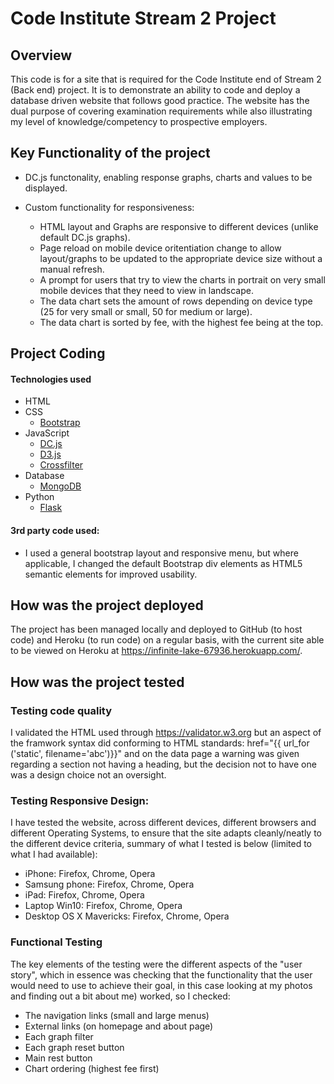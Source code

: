# Code Institute Stream 2 Project

## Overview
This code is for a site that is required for the Code Institute end of Stream 2 (Back end) project. It is to demonstrate an ability to code and deploy a database driven website that follows good practice. The website has the dual purpose of covering examination requirements while also illustrating my level of knowledge/competency to prospective employers.


## Key Functionality of the project
- DC.js functonality, enabling response graphs, charts and values to be displayed. 

- Custom functionality for responsiveness:
	- HTML layout and Graphs are responsive to different devices (unlike default DC.js graphs).
	- Page reload on mobile device oritentiation change to allow layout/graphs to be updated to the appropriate device size without a manual refresh.
	- A prompt for users that try to view the charts in portrait on very small mobile devices that they need to view in landscape.
	- The data chart sets the amount of rows depending on device type (25 for very small or small, 50 for medium or large).
	- The data chart is sorted by fee, with the highest fee being at the top.

## Project Coding
#### Technologies used
- HTML
- CSS
	- [Bootstrap](http://getbootstrap.com/)
- JavaScript 
	- [DC.js](https://dc-js.github.io/dc.js)
	- [D3.js](https://d3js.org/)
	- [Crossfilter](http://square.github.io/crossfilter/)
- Database
	- [MongoDB](https://www.mongodb.com/)
- Python
	- [Flask](http://flask.pocoo.org/)


#### 3rd party code used:
- I used a general bootstrap layout and responsive menu, but where applicable, I changed the default Bootstrap div elements as HTML5 semantic elements for improved usability.

## How was the project deployed
The project has been managed locally and deployed to GitHub (to host code) and Heroku (to run code) on a regular basis, with the current site able to be viewed on Heroku at https://infinite-lake-67936.herokuapp.com/.

## How was the project tested

### Testing code quality
I validated the HTML used through https://validator.w3.org but an aspect of the framwork syntax did conforming to HTML standards: href="{{ url_for ('static', filename='abc')}}" and on the data page a warning was given regarding a section not having a heading, but the decision not to have one was a design choice not an oversight.

### Testing Responsive Design:
I have tested the website, across different devices, different browsers and different Operating Systems, to ensure that the site adapts cleanly/neatly to the different device criteria, summary of what I tested is below (limited to what I had available):
- iPhone: Firefox, Chrome, Opera
- Samsung phone: Firefox, Chrome, Opera
- iPad: Firefox, Chrome, Opera
- Laptop Win10: Firefox, Chrome, Opera
- Desktop OS X Mavericks: Firefox, Chrome, Opera

### Functional Testing
The key elements of the testing were the different aspects of the "user story", which in essence was checking that the functionality that the user would need to use to achieve their goal, in this case looking at my photos and finding out a bit about me) worked, so I checked: 
 - The navigation links (small and large menus)
 - External links (on homepage and about page)
 - Each graph filter
 - Each graph reset button
 - Main rest button
 - Chart ordering (highest fee first)
